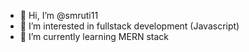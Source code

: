 - 👋 Hi, I’m @smruti11
- 👀 I’m interested in fullstack development (Javascript)
- 🌱 I’m currently learning MERN stack
<!-- 💞️ I’m looking to collaborate on MERN Projects -->
<!-- 📫 How to reach me ... -> smruti11sagarika@gmail.com-->

<!---
smruti11/smruti11 is a ✨ special ✨ repository because its `README.md` (this file) appears on your GitHub profile.
You can click the Preview link to take a look at your changes.
--->
